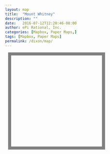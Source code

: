 ```yaml
---
layout: map
title:  "Mount Whitney"
description: ""
date:   2016-07-12T12:20:46-08:00
author: ePi Rational, Inc.
categories: [Mapbox, Paper Maps,]
tags: [Mapbox, Paper Maps]
permalink: /dixon/map/
---
```


<div id='map' class='map'></div>
<div id="small" style="width:300px; height:300px; margin-left:10px; margin-top:10px; border:10px solid gray;"></div>


<script>

var bounds = [     // WSEN
    [-117.6,32.4], // Southwest coordinates
    [-116.8,33.3]  // Northeast coordinates
];

var map = new mapboxgl.Map({
    container: 'map',
    style: 'mapbox://styles/roblabs/ciomh54ic000kbolza4305pev',
    zoom: 10,
    minZoom: 10,
    center: [-117.050100, 33.157930]
});

map.addControl(new mapboxgl.FullscreenControl());
map.addControl(new mapboxgl.NavigationControl());


var map2 = new mapboxgl.Map({
    container: 'small',
    style: 'mapbox://styles/roblabs/ciomh54ic000kbolza4305pev',
    zoom: 8,
    maxZoom: 8,
    center: [-117.050100, 33.157930],
    maxBounds: bounds,
    attributionControl: false
});

var routeGeojson = {"type":"Feature","properties":{},"geometry":{"coordinates":[[-117.082771,33.027911],[-117.082141,33.023758],[-117.077534,33.021977],[-117.078478,33.022719],[-117.0781,33.031289],[-117.072974,33.044313],[-117.072463,33.052195],[-117.068814,33.062229],[-117.070047,33.075322],[-117.074267,33.084491],[-117.090437,33.101174],[-117.10276,33.122258],[-117.103345,33.125868],[-117.100675,33.128206],[-117.086447,33.132902],[-117.089451,33.139711],[-117.060268,33.151725],[-117.05632,33.151756],[-117.058561,33.156524],[-117.058182,33.161106],[-117.055801,33.162979],[-117.05558,33.165081],[-117.051773,33.166824],[-117.051529,33.163818],[-117.052673,33.162544],[-117.050453,33.161518],[-117.049415,33.159411]],"type":"LineString"}};

map.on('load', function () {

    map.addLayer({
        "id": "route",
        "type": "line",
        "source": {
            "type": "geojson",
            "data":  routeGeojson
        },
        "layout": {
            "line-join": "round",
            "line-cap": "round"
        },
        "paint": {
            "line-color": "#f00",
            "line-width": 4
        }
    });
});

map.on('zoomend', function(){
  ZoomOrDragEnd();
});

map.on('moveend', function(){
  ZoomOrDragEnd();
});

function ZoomOrDragEnd(){
  var zoom = map.getZoom();
  var center = map.getCenter().toArray();

  var zoomOutput = parseFloat(zoom).toFixed(2);
  var centerOutput = parseFloat(center[1]).toFixed(4) + ', ' + parseFloat(center[0]).toFixed(4);
  <!-- document.getElementById('zoom-level').innerHTML = 'Zoom, Lat, Lng:  ' + zoomOutput + ', ' + centerOutput; -->
}
</script>
